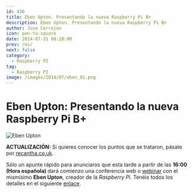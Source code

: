 ```yaml
---
id: 436
title: Eben Upton. Presentando la nueva Raspberry Pi B+
description: Eben Upton. Presentando la nueva Raspberry Pi B+
author: Jose Cerrejon
icon: pen-to-square
date: 2014-07-31 08:20:00
prev: /es/
next: false
category:
  - Raspberry PI
tag:
  - Raspberry PI
image: /images/2014/07/eben_01.png
---
```


# Eben Upton: Presentando la nueva Raspberry Pi B+

![Eben Upton](/images/2014/07/eben_01.png)

**ACTUALIZACIÓN:** Si quieres conocer los puntos que se trataron, pásate por [recantha.co.uk](http://www.recantha.co.uk/blog/?p=10576&utm_source=rss&utm_medium=rss&utm_campaign=highlights-from-the-element-14-raspberry-pi-webinar).

Sólo un apunte rápido para anunciaros que esta tarde a partir de las **16:00 (Hora española)** dará comienzo una conferencia web o [webinar](http://es.wikipedia.org/wiki/Conferencia_web) con el mismísimo **Eben Upton**, creador de la *Raspberry Pi*. Tenéis todos los detalles en el siguiente [enlace](http://www.element14.com/community/events/4117?ICID=webinar_featured).


